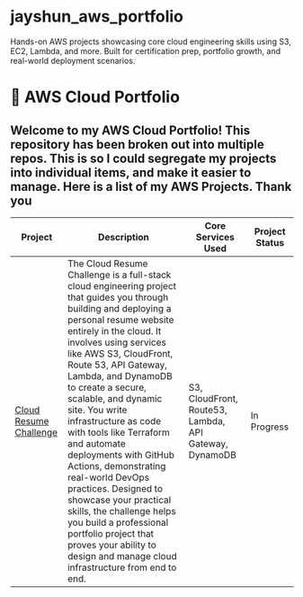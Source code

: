 # jayshun_aws_portfolio
Hands-on AWS projects showcasing core cloud engineering skills using S3, EC2, Lambda, and more. Built for certification prep, portfolio growth, and real-world deployment scenarios.

# 🧠 AWS Cloud Portfolio

Welcome to my AWS Cloud Portfolio! This repository has been broken out into multiple repos. This is so I could segregate my projects into individual items, and make it easier to manage. Here is a list of my AWS Projects. Thank you
---

| Project | Description | Core Services Used | Project Status |
|------|-------|-------|-------|
|[Cloud Resume Challenge](https://github.com/jayshun2/Cloud-Resume-Challenge)| The Cloud Resume Challenge is a full-stack cloud engineering project that guides you through building and deploying a personal resume website entirely in the cloud. It involves using services like AWS S3, CloudFront, Route 53, API Gateway, Lambda, and DynamoDB to create a secure, scalable, and dynamic site. You write infrastructure as code with tools like Terraform and automate deployments with GitHub Actions, demonstrating real-world DevOps practices. Designed to showcase your practical skills, the challenge helps you build a professional portfolio project that proves your ability to design and manage cloud infrastructure from end to end. | S3, CloudFront, Route53, Lambda, API Gateway, DynamoDB | In Progress |

